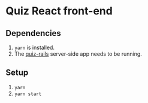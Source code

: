 # Quiz React front-end

## Dependencies
1. `yarn` is installed.
2. The [quiz-rails](https://github.com/robinrob/quiz-rails) server-side app needs to be running.

## Setup
1. `yarn`
2. `yarn start`
